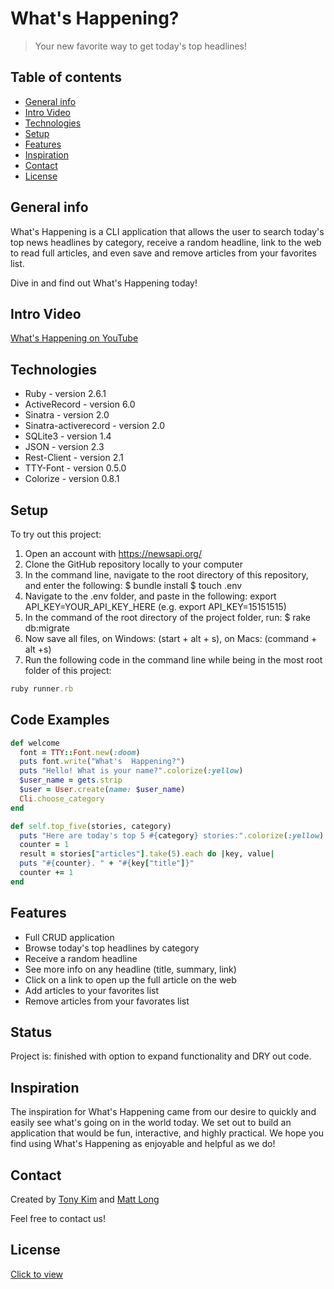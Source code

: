 # What's Happening?
> Your new favorite way to get today's top headlines!

## Table of contents
* [General info](#general-info)
* [Intro Video](#intro-video)
* [Technologies](#technologies)
* [Setup](#setup)
* [Features](#features)
* [Inspiration](#inspiration)
* [Contact](#contact)
* [License](#license)

## General info
What's Happening is a CLI application that allows the user to search today's top news headlines by category, receive a random headline, link to the web to read full articles, and even save and remove articles from your favorites list. 

Dive in and find out What's Happening today!

## Intro Video
[What's Happening on YouTube](https://www.youtube.com/watch?v=cR0qsPMTY5E)

## Technologies
* Ruby - version 2.6.1
* ActiveRecord - version 6.0
* Sinatra - version 2.0
* Sinatra-activerecord - version 2.0
* SQLite3 - version 1.4
* JSON - version 2.3
* Rest-Client - version 2.1
* TTY-Font - version 0.5.0
* Colorize - version 0.8.1

## Setup
To try out this project: 
1. Open an account with https://newsapi.org/
1. Clone the GitHub repository locally to your computer
1. In the command line, navigate to the root directory of this repository, and enter the following: 
  $ bundle install 
  $ touch .env 
1. Navigate to the .env folder, and paste in the following: 
  export API_KEY=YOUR_API_KEY_HERE (e.g. export API_KEY=15151515)
1. In the command of the root directory of the project folder, run: 
  $ rake db:migrate
1. Now save all files, on Windows: (start + alt + s), on Macs: (command + alt +s)
1. Run the following code in the command line while being in the most root folder of this project: 
```ruby
ruby runner.rb
```

## Code Examples
```ruby
def welcome  
  font = TTY::Font.new(:doom)
  puts font.write("What's  Happening?")
  puts "Hello! What is your name?".colorize(:yellow)
  $user_name = gets.strip  
  $user = User.create(name: $user_name)
  Cli.choose_category
end 
```

```ruby
def self.top_five(stories, category)
  puts "Here are today's top 5 #{category} stories:".colorize(:yellow)
  counter = 1 
  result = stories["articles"].take(5).each do |key, value|
  puts "#{counter}. " + "#{key["title"]}"
  counter += 1
end  
```


## Features
* Full CRUD application 
* Browse today's top headlines by category
* Receive a random headline
* See more info on any headline (title, summary, link)
* Click on a link to open up the full article on the web
* Add articles to your favorites list
* Remove articles from your favorates list

## Status
Project is: finished with option to expand functionality and DRY out code.

## Inspiration
The inspiration for What's Happening came from our desire to quickly and easily see what's going on in the world today. We set out to build an application that would be fun, interactive, and highly practical. We hope you find using What's Happening as enjoyable and helpful as we do!

## Contact
Created by [Tony Kim](https://www.linkedin.com/in/hyung-kim/) and [Matt Long](https://www.linkedin.com/in/mattlong34/)

Feel free to contact us! 

## License
[Click to view](https://github.com/hjkmines/mod1_project/blob/master/LICENSE)